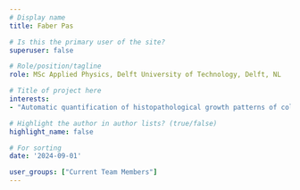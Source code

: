 ```yaml
---
# Display name
title: Faber Pas

# Is this the primary user of the site?
superuser: false

# Role/position/tagline
role: MSc Applied Physics, Delft University of Technology, Delft, NL

# Title of project here
interests:
- "Automatic quantification of histopathological growth patterns of colorectal liver metastases on histopathology using AI."

# Highlight the author in author lists? (true/false)
highlight_name: false

# For sorting
date: '2024-09-01'

user_groups: ["Current Team Members"]
---
```


